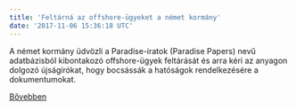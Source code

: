 ```yaml
---
title: 'Feltárná az offshore-ügyeket a német kormány'
date: '2017-11-06 15:36:18 UTC'
---
```


A német kormány üdvözli a Paradise-iratok (Paradise Papers) nevű adatbázisból kibontakozó offshore-ügyek feltárását és arra kéri az anyagon dolgozó újságírókat, hogy bocsássák a hatóságok rendelkezésére a dokumentumokat.


[Bővebben](http://ift.tt/2AcWFEt)
